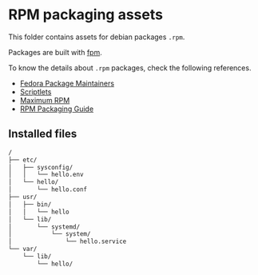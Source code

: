 # RPM packaging assets

This folder contains assets for debian packages `.rpm`.

Packages are built with [fpm](https://fpm.readthedocs.io/).

To know the details about `.rpm` packages, check the following references.

- [Fedora Package Maintainers](https://docs.fedoraproject.org/en-US/package-maintainers/)
- [Scriptlets](https://docs.fedoraproject.org/en-US/packaging-guidelines/Scriptlets/)
- [Maximum RPM](https://ftp.osuosl.org/pub/rpm/max-rpm/)
- [RPM Packaging Guide](https://rpm-packaging-guide.github.io/)

## Installed files

```txt
/
├── etc/
│   ├── sysconfig/
│   │   └── hello.env
│   └── hello/
│       └── hello.conf
├── usr/
│   ├── bin/
│   │   └── hello
│   └── lib/
│       └── systemd/
│           └── system/
│               └── hello.service
└── var/
    └── lib/
        └── hello/
```
